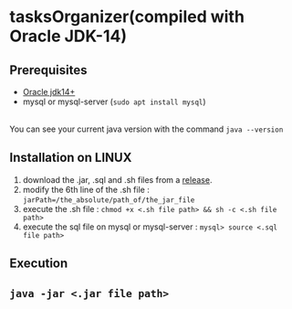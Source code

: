 # tasksOrganizer(compiled with Oracle JDK-14)

<h2>Prerequisites</h2>

<ul>
	<li><a href="https://www.oracle.com/java/technologies/javase/jdk14-archive-downloads.html">Oracle jdk14+</a></li>
	<li>mysql or mysql-server (<code>sudo apt install mysql</code>)</li>
</ul>
<br/>
You can see your current java version with the command <code>java --version</code>

<h2>Installation on LINUX</h2>

<ol>
	<li>download the .jar, .sql and .sh files from a <a href="https://github.com/lamine2000/tasksOrganizer/releases">release</a>.</li>
	<li>modify the 6th line of the .sh file : <code>jarPath=/the_absolute/path_of/the_jar_file</code></li>
	<li>execute the .sh file : <code>chmod +x <.sh file path> && sh -c <.sh file path></code></li>
	<li>execute the sql file on mysql or mysql-server : <code>mysql> source <.sql file path></code></li>
</ol>
		
<h2>Execution<h2>
	<code>java -jar <.jar file path></code>
